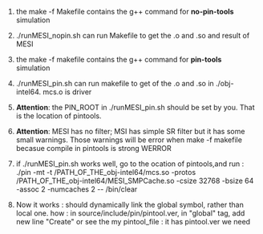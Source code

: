1. the make -f Makefile contains the g++ command for **no-pin-tools** simulation

2. ./runMESI_nopin.sh can run Makefile to get the .o and .so and result of MESI

3. the make -f makefile contains the g++ command for **pin-tools** simulation

4. ./runMESI_pin.sh can run makefile to get of  the .o and .so in ./obj-intel64. mcs.o is driver

5. **Attention**: the PIN_ROOT in ./runMESI_pin.sh should be set by you. That is the location of pintools.

5. **Attention**: MESI has no filter; MSI has simple SR filter but it has some small warnings. Those warnings will be error when make -f makefile becasue compile in pintools is strong WERROR
 
6. if ./runMESI_pin.sh works well, go to the ocation of pintools,and run :        
   ./pin -mt -t /PATH_OF_THE_obj-intel64/mcs.so -protos /PATH_OF_THE_obj-intel64/MESI_SMPCache.so -csize 32768 -bsize 64 -assoc 2 -numcaches 2  -- /bin/clear
   
7. Now it works : should dynamically link the global symbol, rather than local one.
   how : in source/include/pin/pintool.ver, in "global" tag, add new line "Create"
   or see the my pintool_file : it has pintool.ver we need
